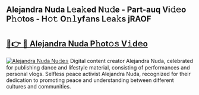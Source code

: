 ## Alejandra Nuda L𝚎a𝚔ed N𝚞𝚍e - Part-auq Vi𝚍𝚎o P𝚑𝚘tos - H𝚘𝚝 O𝚗𝚕yf𝚊ns L𝚎a𝚔s jRAOF

# <h2><a href="http://kfalg2c.oniu.top/?m=Alejandra+Nuda">🔗👉 🔴 Alejandra Nuda P𝚑ot𝚘𝚜 V𝚒d𝚎o</a></h2>

[![Alejandra Nuda Nu𝚍e𝚜](https://i.imgur.com/0qMVB7G.gif)](http://kfalg2c.oniu.top/?m=Alejandra+Nuda)
Digital content creator Alejandra Nuda, celebrated for publishing dance and lifestyle material, consisting of performances and personal vlogs. Selfless peace activist Alejandra Nuda, recognized for their dedication to promoting peace and understanding between different cultures and communities.  
